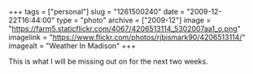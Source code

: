 +++
tags = ["personal"]
slug = "1261500240"
date = "2009-12-22T16:44:00"
type = "photo"
archive = ["2009-12"]
image = "https://farm5.staticflickr.com/4067/4206513114_5302007aa1_o.png"
imagelink = "https://www.flickr.com/photos/rjbismark90/4206513114/"
imagealt = "Weather In Madison"
+++


This is what I will be missing out on for the next two
weeks.

